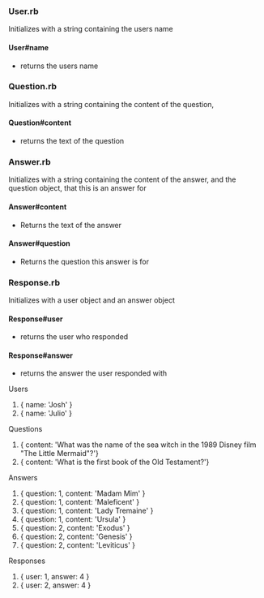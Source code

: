 
### User.rb
Initializes with a string containing the users name

#### User#name
* returns the users name


### Question.rb
Initializes with a string containing the content of the question,

#### Question#content
* returns the text of the question


### Answer.rb
Initializes with a string containing the content of the answer, and the question object, that this is an answer for

#### Answer#content
* Returns the text of the answer

#### Answer#question
* Returns the question this answer is for 


### Response.rb
Initializes with a user object and an answer object

#### Response#user
* returns the user who responded

#### Response#answer
* returns the answer the user responded with


Users
1. {  name: 'Josh' }
2. {  name: 'Julio' }

Questions
1. { content: 'What was the name of the sea witch in the 1989 Disney film "The Little Mermaid"?'}
2. { content: 'What is the first book of the Old Testament?'}

Answers
1. { question: 1, content: 'Madam Mim' }
2. { question: 1, content: 'Maleficent' }
3. { question: 1, content: 'Lady Tremaine' }
4. { question: 1, content: 'Ursula' }
5. { question: 2, content: 'Exodus' }
5. { question: 2, content: 'Genesis' }
5. { question: 2, content: 'Leviticus' }

Responses
1. { user: 1, answer: 4 }
2. { user: 2, answer: 4 }